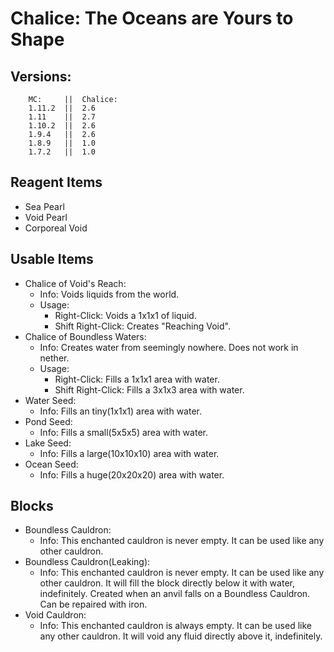 # Chalice: The Oceans are Yours to Shape
## Versions:
        MC:     ||  Chalice:
        1.11.2  ||  2.6
        1.11    ||  2.7
        1.10.2  ||  2.6
        1.9.4   ||  2.6
        1.8.9   ||  1.0
        1.7.2   ||  1.0
## Reagent Items
* Sea Pearl
* Void Pearl
* Corporeal Void

## Usable Items
* Chalice of Void's Reach:
	* Info:		Voids liquids from the world. 
	* Usage:
		* Right-Click:
			Voids a 1x1x1 of liquid.
	 	* Shift Right-Click:
			Creates "Reaching Void".
* Chalice of Boundless Waters:
	* Info:		Creates water from seemingly nowhere. Does not work in nether.
	* Usage:
		* Right-Click:
			Fills a 1x1x1 area with water.
		* Shift Right-Click:
			Fills a 3x1x3 area with water.
* Water Seed:
	* Info:		Fills an tiny(1x1x1) area with water.
* Pond Seed:
	* Info:		Fills a small(5x5x5) area with water.
* Lake Seed:
	* Info:		Fills a large(10x10x10) area with water.
* Ocean Seed:
	* Info:		Fills a huge(20x20x20) area with water.
		
## Blocks
* Boundless Cauldron:
	* Info:		This enchanted cauldron is never empty. It can be used like any other cauldron.
* Boundless Cauldron(Leaking):
	* Info:		This enchanted cauldron is never empty. It can be used like any other cauldron. It will fill the block directly below it with water, indefinitely. Created when an anvil falls on a Boundless Cauldron. Can be repaired with iron.
* Void Cauldron:
	* Info:
		This enchanted cauldron is always empty. It can be used like any other cauldron. It will void any fluid directly above it, indefinitely.